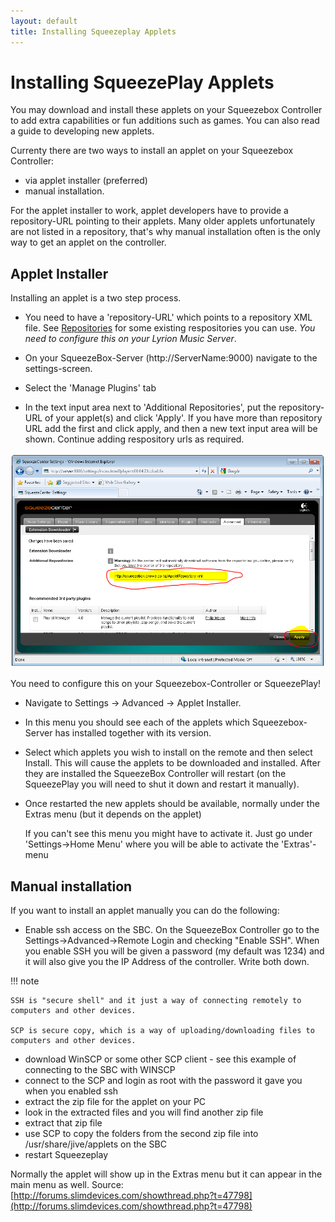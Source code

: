 ```yaml
---
layout: default
title: Installing Squeezeplay Applets
---
```


# Installing SqueezePlay Applets

You may download and install these applets on your Squeezebox Controller to add extra capabilities or fun additions such as games. You can also read a guide to developing new applets.

Currenty there are two ways to install an applet on your Squeezebox Controller:

* via applet installer (preferred)
* manual installation.

For the applet installer to work, applet developers have to provide a repository-URL pointing to their applets. Many older applets unfortunately are not listed in a repository, that's why manual installation often is the only way to get an applet on the controller.


## Applet Installer

Installing an applet is a two step process.

* You need to have a 'repository-URL' which points to a repository XML file. See [Repositories](repository-dev.md) for some existing respositories you can use. _You need to configure this on your Lyrion Music Server_.

* On your SqueezeBox-Server (http://ServerName:9000) navigate to the settings-screen.
* Select the 'Manage Plugins' tab
* In the text input area next to 'Additional Repositories', put the repository-URL of your applet(s) and click 'Apply'. If you have more than repository URL add the first and click apply, and then a new text input area will be shown. Continue adding respository urls as required.

![](assets/ExtensionDownloader_configure.png)

You need to configure this on your Squeezebox-Controller or SqueezePlay!

* Navigate to Settings -> Advanced -> Applet Installer.
* In this menu you should see each of the applets which Squeezebox-Server has installed together with its version.
* Select which applets you wish to install on the remote and then select Install. This will cause the applets to be downloaded and installed. After they are installed the SqueezeBox Controller will restart (on the SqueezePlay you will need to shut it down and restart it manually).
* Once restarted the new applets should be available, normally under the Extras menu (but it depends on the applet)

    If you can't see this menu you might have to activate it. Just go under 'Settings->Home Menu' where you will be able to activate the 'Extras'-menu


## Manual installation

If you want to install an applet manually you can do the following:

* Enable ssh access on the SBC. On the SqueezeBox Controller go to the Settings->Advanced->Remote Login and checking "Enable SSH". When you enable SSH you will be given a password (my default was 1234) and it will also give you the IP Address of the controller. Write both down.

!!! note

    SSH is "secure shell" and it just a way of connecting remotely to computers and other devices.

    SCP is secure copy, which is a way of uploading/downloading files to computers and other devices.

* download WinSCP or some other SCP client - see this example of connecting to the SBC with WINSCP
* connect to the SCP and login as root with the password it gave you when you enabled ssh
* extract the zip file for the applet on your PC
* look in the extracted files and you will find another zip file
* extract that zip file
* use SCP to copy the folders from the second zip file into /usr/share/jive/applets on the SBC
* restart Squeezeplay

Normally the applet will show up in the Extras menu but it can appear in the main menu as well.
Source: [http://forums.slimdevices.com/showthread.php?t=47798](http://forums.slimdevices.com/showthread.php?t=47798)
